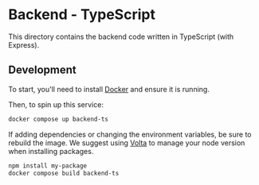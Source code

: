 # Backend - TypeScript

This directory contains the backend code written in TypeScript (with Express).

## Development

To start, you'll need to install [Docker](https://docs.docker.com/engine/install/) and ensure it is running.

Then, to spin up this service:

```bash
docker compose up backend-ts
```

If adding dependencies or changing the environment variables, be sure to rebuild the image. We suggest using [Volta](https://volta.sh/) to manage your node version when installing packages.

```bash
npm install my-package
docker compose build backend-ts
```
